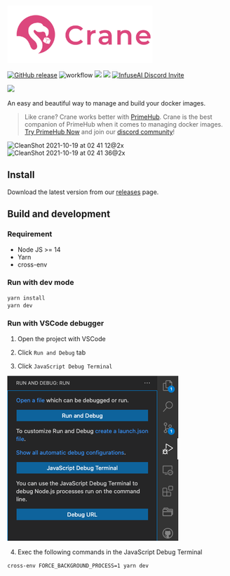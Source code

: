 <img src="https://raw.githubusercontent.com/InfuseAI/crane/main/public/images/Logo_hori.png" alt="Crane" style="height: 130px;">

[![GitHub release](https://img.shields.io/github/release/infuseAI/crane/all.svg)](https://github.com/infuseAI/crane/releases)
![workflow](https://github.com/InfuseAI/crane/actions/workflows/build.yml/badge.svg?branch=main)
![](https://img.shields.io/badge/Present-InfuseAI-blue)
![](https://img.shields.io/badge/Made%20with-%E2%9D%A4-red)
[![InfuseAI Discord Invite](https://img.shields.io/discord/664381609771925514?color=%237289DA&label=chat&logo=discord&logoColor=white)](https://discord.gg/ZE8pQ8gRWy)

[![](https://api.producthunt.com/widgets/embed-image/v1/featured.svg?post_id=crane)](https://www.producthunt.com/posts/crane)

An easy and beautiful way to manage and build your docker images.

> Like crane? Crane works better with [PrimeHub](http://one.primehub.io/). Crane is the best companion of PrimeHub when it comes to managing docker images. [Try PrimeHub Now](http://one.primehub.io/) and join our [discord community](https://discord.com/invite/ZE8pQ8gRW)!

<img width="1136" alt="CleanShot 2021-10-19 at 02 41 12@2x" src="https://user-images.githubusercontent.com/935988/137788380-f5632f67-a5f4-42fe-b802-da2387cfa41f.png">
<img width="1136" alt="CleanShot 2021-10-19 at 02 41 36@2x" src="https://user-images.githubusercontent.com/935988/137788310-d48dc8e9-cc47-479f-95da-5c651129b57f.png">

## Install

Download the latest version from our [releases](https://github.com/infuseAI/crane/releases) page.

## Build and development

### Requirement

- Node JS >= 14
- Yarn
- cross-env

### Run with dev mode

```bash
yarn install
yarn dev
```

### Run with VSCode debugger

1. Open the project with VSCode

2. Click `Run and Debug` tab

3. Click `JavaScript Debug Terminal`

![VSCode Debugger](public/images/vscode-debugger.png)

4. Exec the following commands in the JavaScript Debug Terminal

```bash
cross-env FORCE_BACKGROUND_PROCESS=1 yarn dev
```
